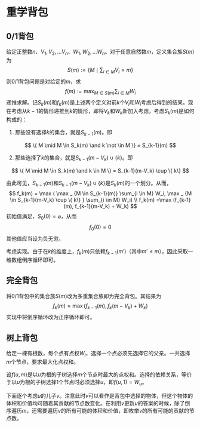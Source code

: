 # 重学背包

## 0/1背包

给定正整数$n$、$V_1, V_2, \dots V_n$、$W_1, W_2, \dots W_n$。对于任意自然数$m$，定义集合族$S(m)$为
$$
S(m) :=\{M \mid \sum_{i\in M} V_i = m\}
$$
则0/1背包问题是对给定的$m$，求
$$
f(m) := \max _{M \in S(m)}   \sum_{i \in M} W_i 
$$
递推求解。记$S_k(m)$和$f_k(m)$是上述两个定义对前$k$个$V_i$和$W_i$考虑后得到的结果。现在考虑从$k-1$的情形递推到$k$的情形，即将$V_k$和$W_k$新加入考虑。考虑$S_{k}(m)$是如何构成的：

1. 那些没有选择$k$的集合，就是$S_{k-1}(m)$。即

$$
\{ M \mid M \in S_k(m) \and k \not \in M \} = S_{k-1}(m)
$$

2. 那些选择了$k$的集合，就是$S_{k-1}(m-V_k) \cup \{k\}$。即

$$
\{ M \mid M \in S_k(m) \and k \in M \} = S_{k-1}(m-V_k) \cup \{ k\}
$$

由此可见，$S_{k-1}(m)$和$S_{k-1}(m-V_k) \cup \{ k\}$是$S_k(m)$的一个划分。从而，
$$
f_k(m) = \max ( \max _ {M \in S_{k-1}(m)} \sum_{i \in M} W_i, \max _ {M \in S_{k-1}(m-V_k) \cup \{ k\} } \sum_{i \in M} W_i) \\ f_k(m) =\max (f_{k-1}(m), f_{k-1}(m-V_k) + W_k)
$$
初始值满足，$S_0(0) = \varnothing$，从而
$$
f_0(0) = 0
$$
其他值应当设为负无穷。

考虑实现。由于在$k$的维度上，$f_k(m)$只依赖$f_{k-1}(m')$（其中$m' \le m$），因此采取一维数组倒序循环即可。

## 完全背包

将0/1背包中的集合族$S(m)$改为多重集合族即为完全背包。其结果为
$$
f_k(m) =\max (f_{k-1}(m), f_{k}(m-V_k) + W_k)
$$
实现中将倒序循环改为正序循环即可。

## 树上背包

给定一棵有根数，每个点有点权$W_i$，选择一个点必须先选择它的父亲。一共选择$m$个节点，要求最大化点权和。

设$f(u, m)$是以$u$为根的子树选择$m$个节点时最大的点权和。选择的依赖关系，等价于以$u$为根的子树选择$1$个节点时必须选择$u$，即$f(u, 1)=W_u$。

下面逐个考虑$u$的儿子$v$。注意此时$v$可以看作是背包中选择的物体，但这个物体的体积和价值均可随着其贡献的节点数变化。在利用$v$更新$u$的答案的时候，除了倒序遍历$m$，还需要遍历$v$的所有可能的体积和价值，即枚举$v$的所有可能的贡献的节点数。







